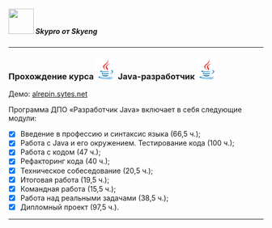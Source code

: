 ##### <img src="http://alrepin.sytes.net/school/student/2/avatar/preview" width="50" height="50"/> Skypro от Skyeng
***



###  Прохождение курса <img src="https://github.com/devicons/devicon/blob/master/icons/java/java-original.svg" title="Java" alt="Java" width="40" height="40"/> Java-разработчик <img src="https://github.com/devicons/devicon/blob/master/icons/java/java-original.svg" title="Java" alt="Java" width="40" height="40"/>
Демо: [alrepin.sytes.net](http://alrepin.sytes.net)

Программа ДПО «Разработчик Java» включает в себя следующие модули:
* [x] Введение в профессию и синтаксис языка (66,5 ч.);
* [x] Работа с Java и его окружением. Тестирование кода (100 ч.);
* [x] Работа с кодом (47 ч.);
* [x] Рефакторинг кода (40 ч.);
* [x] Техническое собеседование (20,5 ч.);
* [x] Итоговая работа (19,5 ч.);
* [x] Командная работа (15,5 ч.);
* [x] Работа над реальными задачами (38,5 ч.);
* [x] Дипломный проект (97,5 ч.).
***
